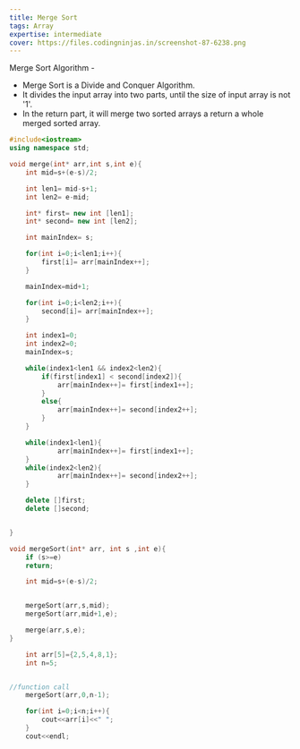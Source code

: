 ```yaml
---
title: Merge Sort
tags: Array
expertise: intermediate
cover: https://files.codingninjas.in/screenshot-87-6238.png
---
```


Merge Sort Algorithm -

- Merge Sort is a Divide and Conquer Algorithm.
- It divides the input array into two parts, until the size of input array is not '1'.
- In the return part, it will merge two sorted arrays a return a whole merged sorted array.

```cpp
#include<iostream>
using namespace std;

void merge(int* arr,int s,int e){
    int mid=s+(e-s)/2;

    int len1= mid-s+1;
    int len2= e-mid;

    int* first= new int [len1];
    int* second= new int [len2];

    int mainIndex= s;

    for(int i=0;i<len1;i++){
        first[i]= arr[mainIndex++];
    }

    mainIndex=mid+1;

    for(int i=0;i<len2;i++){
        second[i]= arr[mainIndex++];
    }

    int index1=0;
    int index2=0;
    mainIndex=s;

    while(index1<len1 && index2<len2){
        if(first[index1] < second[index2]){
            arr[mainIndex++]= first[index1++];
        }
        else{
            arr[mainIndex++]= second[index2++];
        }
    }

    while(index1<len1){
            arr[mainIndex++]= first[index1++];
    }
    while(index2<len2){
            arr[mainIndex++]= second[index2++];
    }

    delete []first;
    delete []second;


}

void mergeSort(int* arr, int s ,int e){
    if (s>=e)
    return;

    int mid=s+(e-s)/2;


    mergeSort(arr,s,mid);
    mergeSort(arr,mid+1,e);

    merge(arr,s,e);
}

```

```cpp
    int arr[5]={2,5,4,8,1};
    int n=5;
```

```cpp

//function call
    mergeSort(arr,0,n-1);

    for(int i=0;i<n;i++){
        cout<<arr[i]<<" ";
    }
    cout<<endl;

```
